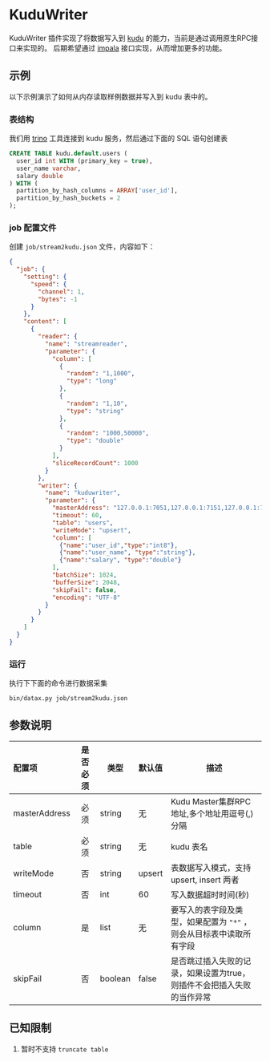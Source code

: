 # KuduWriter 

KuduWriter 插件实现了将数据写入到 [kudu](https://kudu.apache.org) 的能力，当前是通过调用原生RPC接口来实现的。
后期希望通过 [impala](https://impala.apache.org) 接口实现，从而增加更多的功能。


## 示例

以下示例演示了如何从内存读取样例数据并写入到 kudu 表中的。

### 表结构

我们用 [trino](https://trino.io) 工具连接到 kudu 服务，然后通过下面的 SQL 语句创建表

```sql
CREATE TABLE kudu.default.users (
  user_id int WITH (primary_key = true),
  user_name varchar,
  salary double
) WITH (
  partition_by_hash_columns = ARRAY['user_id'],
  partition_by_hash_buckets = 2
);
```

### job 配置文件

创建 `job/stream2kudu.json` 文件，内容如下：

```json
{
  "job": {
    "setting": {
      "speed": {
        "channel": 1,
        "bytes": -1
      }
    },
    "content": [
      {
        "reader": {
          "name": "streamreader",
          "parameter": {
            "column": [
              {
                "random": "1,1000",
                "type": "long"
              },
              {
                "random": "1,10",
                "type": "string"
              },
              {
                "random": "1000,50000",
                "type": "double"
              }
            ],
            "sliceRecordCount": 1000
          }
        },
        "writer": {
          "name": "kuduwriter",
          "parameter": {
            "masterAddress": "127.0.0.1:7051,127.0.0.1:7151,127.0.0.1:7251",
            "timeout": 60,
            "table": "users",
            "writeMode": "upsert",
            "column": [
              {"name":"user_id","type":"int8"},
              {"name":"user_name", "type":"string"},
              {"name":"salary", "type":"double"}
            ],
            "batchSize": 1024,
            "bufferSize": 2048,
            "skipFail": false,
            "encoding": "UTF-8"
          }
        }
      }
    ]
  }
}
```

### 运行

执行下下面的命令进行数据采集 

```bash
bin/datax.py job/stream2kudu.json
```

## 参数说明

| 配置项    | 是否必须 |  类型      |默认值 | 描述                                                                                                                                   |
| :-------- | :------: | ------ | -----|------------------------------------------------------------------------------------------------------------------------------|
| masterAddress | 必须 | string  |  无  | Kudu Master集群RPC地址,多个地址用逗号(,)分隔 |
| table | 必须  |  string | 无 | kudu 表名 |
| writeMode | 否 | string | upsert | 表数据写入模式，支持 upsert, insert 两者 |
| timeout | 否 | int  | 60 | 写入数据超时时间(秒) |
| column | 是  | list | 无  | 要写入的表字段及类型，如果配置为 `"*"` ，则会从目标表中读取所有字段|
| skipFail | 否 | boolean | false | 是否跳过插入失败的记录，如果设置为true，则插件不会把插入失败的当作异常 |

## 已知限制

1. 暂时不支持 `truncate table` 









